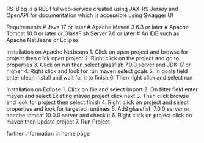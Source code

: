RS-Blog is a RESTful web-service created using JAX-RS Jersey and OpenAPI for documentation which is accessible using Swagger UI

Requirements
    # Java 17 or later
    # Apache Maven 3.6.3 or later
    # Apache Tomcat 10.0 or later or GlassFish Server 7.0 or later
    # An IDE such as Apache NetBeans or Eclipse

Installation on Apache Netbeans
    1. Click on open project and browse for project then click open project
    2. Right click on the project and go to properties
    3. Click on run then select glassfish 7.0.0 server and JDK 17 or higher
    4. Right click and look for run maven select goals
    5. In goals field enter clean install and wait for it to finish
    6. Then right click and select run

Installation on Eclipse
    1. Click on file and select import
    2. On filter field enter maven and select Existing maven project click next
    3. Then click browse and look for project then select finish
    4. Right click on project and select properties and look for targeted runtimes
    5. Add glassfish 7.0.0 server or apache tomcat 10.0.0 server and check it
    6. Right click on project click on maven then update project
    7. Run Project

further information in home page
